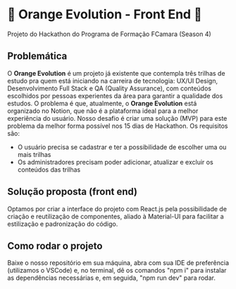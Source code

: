 <h1>🍊 Orange Evolution - Front End 🍊</h1>
<p>Projeto do Hackathon do Programa de Formação FCamara (Season 4)</p>

<h2>Problemática</h2>
<p>O <b>Orange Evolution</b> é um projeto já existente que contempla três trilhas de estudo pra quem está iniciando na carreira de tecnologia: UX/UI Design, Desenvolvimento Full Stack e QA (Quality Assurance), com conteúdos escolhidos por pessoas experientes da área para garantir a qualidade dos estudos. O problema é que, atualmente, o <b>Orange Evolution</b> está organizado no Notion, que não é a plataforma ideal para a melhor experiência do usuário. Nosso desafio é criar uma solução (MVP) para este problema da melhor forma possível nos 15 dias de Hackathon. Os requisitos são:</p>
<ul>
<li>O usuário precisa se cadastrar e ter a possibilidade de escolher uma ou mais trilhas</li>
<li>Os administradores precisam poder adicionar, atualizar e excluir os conteúdos das trilhas</li>
</ul>

<h2>Solução proposta (front end)</h2>
<p>Optamos por criar a interface do projeto com React.js pela possibilidade de criação e reutilização de componentes, aliado à Material-UI para facilitar a estilização e padronização do código.</p>

<h2>Como rodar o projeto</h2>
<p>Baixe o nosso repositório em sua máquina, abra com sua IDE de preferência (utilizamos o VSCode) e, no terminal, dê os comandos "npm i" para instalar as dependências necessárias e, em seguida, "npm run dev" para rodar.
